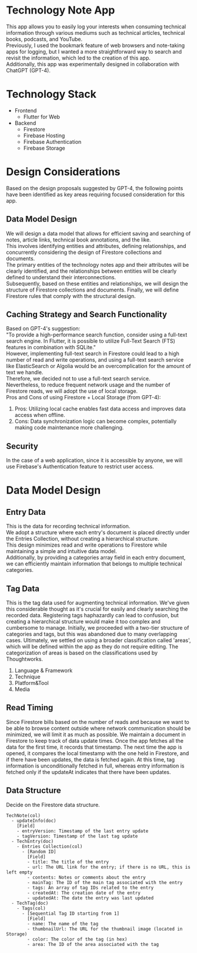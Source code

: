 # Technology Note App
This app allows you to easily log your interests when consuming technical information through various mediums such as technical articles, technical books, podcasts, and YouTube.  
Previously, I used the bookmark feature of web browsers and note-taking apps for logging, but I wanted a more straightforward way to search and revisit the information, which led to the creation of this app.  
Additionally, this app was experimentally designed in collaboration with ChatGPT (GPT-4).

# Technology Stack
- Frontend
  - Flutter for Web
- Backend
  - Firestore
  - Firebase Hosting
  - Firebase Authentication
  - Firebase Storage  

# Design Considerations
Based on the design proposals suggested by GPT-4, the following points have been identified as key areas requiring focused consideration for this app.
## Data Model Design
We will design a data model that allows for efficient saving and searching of notes, article links, technical book annotations, and the like.  
This involves identifying entities and attributes, defining relationships, and concurrently considering the design of Firestore collections and documents.  
The primary entities of the technology notes app and their attributes will be clearly identified, and the relationships between entities will be clearly defined to understand their interconnections.  
Subsequently, based on these entities and relationships, we will design the structure of Firestore collections and documents. Finally, we will define Firestore rules that comply with the structural design.
## Caching Strategy and Search Functionality
Based on GPT-4's suggestion:  
"To provide a high-performance search function, consider using a full-text search engine. In Flutter, it is possible to utilize Full-Text Search (FTS) features in combination with SQLite."  
However, implementing full-text search in Firestore could lead to a high number of read and write operations, and using a full-text search service like ElasticSearch or Algolia would be an overcomplication for the amount of text we handle.  
Therefore, we decided not to use a full-text search service.  
Nevertheless, to reduce frequent network usage and the number of Firestore reads, we will adopt the use of local storage.  
Pros and Cons of using Firestore + Local Storage (from GPT-4):  

1. Pros: Utilizing local cache enables fast data access and improves data access when offline.
2. Cons: Data synchronization logic can become complex, potentially making code maintenance more challenging.
## Security
In the case of a web application, since it is accessible by anyone, we will use Firebase's Authentication feature to restrict user access.

# Data Model Design
## Entry Data
This is the data for recording technical information.  
We adopt a structure where each entry's document is placed directly under the Entries Collection, without creating a hierarchical structure.  
This design minimizes read and write operations to Firestore while maintaining a simple and intuitive data model.  
Additionally, by providing a categories array field in each entry document, we can efficiently maintain information that belongs to multiple technical categories.
## Tag Data
This is the tag data used for augmenting technical information.
We've given this considerable thought as it's crucial for easily and clearly searching the recorded data.
Registering tags haphazardly can lead to confusion, but creating a hierarchical structure would make it too complex and cumbersome to manage.
Initially, we proceeded with a two-tier structure of categories and tags, but this was abandoned due to many overlapping cases.
Ultimately, we settled on using a broader classification called 'areas', which will be defined within the app as they do not require editing. The categorization of areas is based on the classifications used by Thoughtworks.
1. Language & Framework
2. Technique
3. Platform&Tool
4. Media
## Read Timing
Since Firestore bills based on the number of reads and because we want to be able to browse content outside where network communication should be minimized, we will limit it as much as possible.
We maintain a document in Firestore to keep track of data update times. Once the app fetches all the data for the first time, it records that timestamp.
The next time the app is opened, it compares the local timestamp with the one held in Firestore, and if there have been updates, the data is fetched again.
At this time, tag information is unconditionally fetched in full, whereas entry information is fetched only if the updateAt indicates that there have been updates.
## Data Structure
Decide on the Firestore data structure.
```
TechNote(col)
  - updateInfo(doc)
    [Field]
    - entryVersion: Timestamp of the last entry update
    - tagVersion: Timestamp of the last tag update
  - TechEntry(doc)
    - Entries Collection(col)
      - [Random ID]
        [Field]
        - title: The title of the entry
        - url: The URL link for the entry; if there is no URL, this is left empty
        - contents: Notes or comments about the entry
        - mainTag: The ID of the main tag associated with the entry
        - tags: An array of tag IDs related to the entry
        - createdAt: The creation date of the entry
        - updatedAt: The date the entry was last updated
  - TechTag(doc)
    - Tags(col)
      - [Sequential Tag ID starting from 1]
        [Field]
        - name: The name of the tag
        - thumbnailUrl: The URL for the thumbnail image (located in Storage)
        - color: The color of the tag (in hex)
        - area: The ID of the area associated with the tag
```